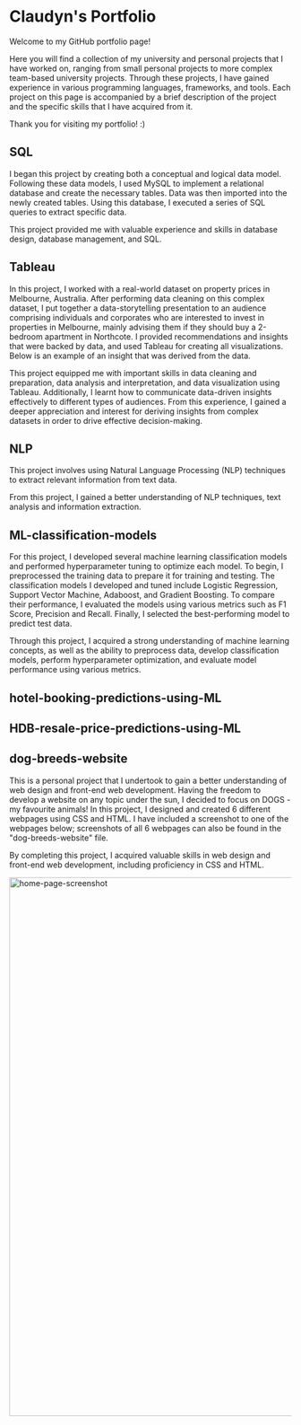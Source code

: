 # Claudyn's Portfolio

Welcome to my GitHub portfolio page! 

Here you will find a collection of my university and personal projects that I have worked on, ranging from small personal projects to more complex team-based university projects. Through these projects, I have gained experience in various programming languages, frameworks, and tools. Each project on this page is accompanied by a brief  description of the project and the specific skills that I have acquired from it.

Thank you for visiting my portfolio! :)

## SQL
I began this project by creating both a conceptual and logical data model. Following these data models, I used MySQL to implement a relational database and create the necessary tables. Data was then imported into the newly created tables. Using this database, I executed a series of SQL queries to extract specific data.

This project provided me with valuable experience and skills in database design, database management, and SQL.

## Tableau
In this project, I worked with a real-world dataset on property prices in Melbourne, Australia. After performing data cleaning on this complex dataset, I put together a data-storytelling presentation to an audience comprising individuals and corporates who are interested to invest in properties in Melbourne, mainly advising them if they should buy a 2-bedroom apartment in Northcote. I provided recommendations and insights that were backed by data, and used Tableau for creating all visualizations. Below is an example of an insight that was derived from the data.

This project equipped me with important skills in data cleaning and preparation, data analysis and interpretation, and data visualization using Tableau. Additionally, I learnt how to communicate data-driven insights effectively to different types of audiences. From this experience, I gained a deeper appreciation and interest for deriving insights from complex datasets in order to drive effective decision-making. 

## NLP
This project involves using Natural Language Processing (NLP) techniques to extract relevant information from text data.

From this project, I gained a better understanding of NLP techniques, text analysis and information extraction.

## ML-classification-models
For this project, I developed several machine learning classification models and performed hyperparameter tuning to optimize each model. To begin, I preprocessed the training data to prepare it for training and testing. The classification models I developed and tuned include Logistic Regression, Support Vector Machine, Adaboost, and Gradient Boosting. To compare their performance, I evaluated the models using various metrics such as F1 Score, Precision and Recall. Finally, I selected the best-performing model to predict test data.

Through this project, I acquired a strong understanding of machine learning concepts, as well as the ability to preprocess data, develop classification models, perform hyperparameter optimization, and evaluate model performance using various metrics.

## hotel-booking-predictions-using-ML

## HDB-resale-price-predictions-using-ML

## dog-breeds-website
This is a personal project that I undertook to gain a better understanding of web design and front-end web development. Having the freedom to develop a website on any topic under the sun, I decided to focus on DOGS - my favourite animals! In this project, I designed and created 6 different webpages using CSS and HTML. I have included a screenshot to one of the webpages below; screenshots of all 6 webpages can also be found in the "dog-breeds-website" file.

By completing this project, I acquired valuable skills in web design and front-end web development, including proficiency in CSS and HTML.

<img width="960" alt="home-page-screenshot" src="https://user-images.githubusercontent.com/129602400/230714100-95de4a3d-7388-4db1-a40c-dbe2fe31250c.png">
